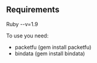 Requirements
----------------
Ruby --v=1.9


To use you need: 

* packetfu (gem install packetfu)
* bindata (gem install bindata)
